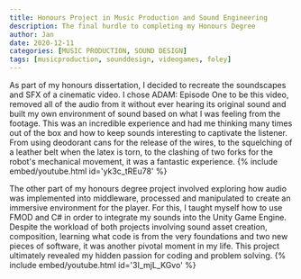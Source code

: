 ```yaml
---
title: Honours Project in Music Production and Sound Engineering
description: The final hurdle to completing my Honours Degree
author: Jan
date: 2020-12-11
categories: [MUSIC PRODUCTION, SOUND DESIGN]
tags: [musicproduction, sounddesign, videogames, foley]
---
```

As part of my honours dissertation, I decided to recreate the soundscapes and SFX of a cinematic video. I chose ADAM: Episode One to be this video, removed all of the audio from it without ever hearing its original sound and built my own environment of sound based on what I was feeling from the footage.
This was an incredible experience and had me thinking many times out of the box and how to keep sounds interesting to captivate the listener. From using deodorant cans for the release of the wires, to the squelching of a leather belt when the latex is torn, to the clashing of two forks for the robot's mechanical movement, it was a fantastic experience.
{% include embed/youtube.html id='yk3c_tREu78' %}

The other part of my honours degree project involved exploring how audio was implemented into middleware, processed and manipulated to create an immersive environment for the player.
For this, I taught myself how to use FMOD and C# in order to integrate my sounds into the Unity Game Engine. Despite the workload of both projects involving sound asset creation, composition, learning what code is from the very foundations and two new pieces of software, it was another pivotal moment in my life. This project ultimately revealed my hidden passion for coding and problem solving.
{% include embed/youtube.html id='3I_mjL_KGvo' %}
